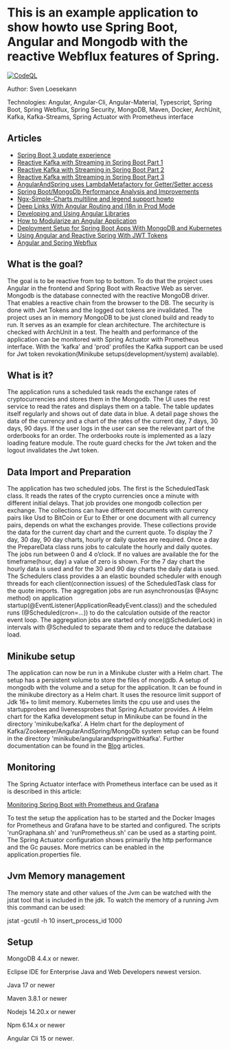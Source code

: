 # This is an example application to show howto use Spring Boot, Angular and Mongodb with the reactive Webflux features of Spring.

[![CodeQL](https://github.com/Angular2Guy/AngularAndSpring/actions/workflows/codeql-analysis.yml/badge.svg)](https://github.com/Angular2Guy/AngularAndSpring/actions/workflows/codeql-analysis.yml)

Author: Sven Loesekann

Technologies: Angular, Angular-Cli, Angular-Material, Typescript, Spring Boot, Spring Webflux, Spring Security,  MongoDB, Maven, Docker, ArchUnit, Kafka, Kafka-Streams, Spring Actuator with Prometheus interface

## Articles
* [Spring Boot 3 update experience](https://angular2guy.wordpress.com/2022/11/15/spring-boot-3-update-experience/)
* [Reactive Kafka with Streaming in Spring Boot Part 1](https://angular2guy.wordpress.com/2022/05/23/reactive-kafka-with-streaming-in-spring-boot-part-1/)
* [Reactive Kafka with Streaming in Spring Boot Part 2](https://angular2guy.wordpress.com/2022/06/09/reactive-kafka-with-streaming-in-spring-boot-part-2/)
* [Reactive Kafka with Streaming in Spring Boot Part 3](https://angular2guy.wordpress.com/2022/06/10/reactive-kafka-with-streaming-in-spring-boot-part-3/)
* [AngularAndSpring uses LambdaMetafactory for Getter/Setter access](https://angular2guy.wordpress.com/2022/05/12/angularandspring-uses-lambdametafactory-for-getter-setter-access/)
* [Spring Boot/MongoDb Performance Analysis and Improvements](https://angular2guy.wordpress.com/2022/02/15/spring-boot-mongodb-performance-analysis-and-improvements/)
* [Ngx-Simple-Charts multiline and legend support howto](https://angular2guy.wordpress.com/2021/10/02/ngx-simple-charts-multiline-and-legend-support-howto/)
* [Deep Links With Angular Routing and i18n in Prod Mode](https://angular2guy.wordpress.com/2021/07/31/deep-links-with-angular-routing-and-i18n-in-prod-mode/)
* [Developing and Using Angular Libraries](https://angular2guy.wordpress.com/2021/07/31/developing-and-using-angular-libraries/)
* [How to Modularize an Angular Application](https://angular2guy.wordpress.com/2022/04/16/how-to-modularize-an-angular-application/)
* [Deployment Setup for Spring Boot Apps With MongoDB and Kubernetes](https://dzone.com/articles/a-developmentdeployment-setup-for-an-angular-sprin)
* [Using Angular and Reactive Spring With JWT Tokens](https://dzone.com/articles/angular-and-reactive-spring-with-jwt-tokens)
* [Angular and Spring Webflux](https://dzone.com/articles/angular-and-spring-webflux)

## What is the goal?

The goal is to be reactive from top to bottom. To do that the project uses Angular in the frontend and Spring Boot with Reactive Web as server. Mongodb is the database connected with the reactive MongoDB driver. That enables a reactive chain from the browser to the DB. The security is done with Jwt Tokens and the logged out tokens are invalidated. The project uses an in memory MongoDB to be just cloned build and ready to run. It serves as an example for clean architecture. The architecture is checked with ArchUnit in a test. The health and performance of the application can be monitored with Spring Actuator with Prometheus interface. With the 'kafka' and 'prod' profiles the Kafka support can be used for Jwt token revokation(Minikube setups(development/system) available). 

## What is it?

The application runs a scheduled task reads the exchange rates of cryptocurrencies and stores them in the Mongodb. The UI uses the rest service to read the rates and displays them on a table. The table updates itself regularly and shows out of date data in blue. A detail page shows the data of the currency and a chart of the rates of the current day, 7 days, 30 days, 90 days. 
If the user logs in the user can see the relevant part of the orderbooks for an order. The orderbooks route is implemented as a lazy loading feature module. The route guard checks for the Jwt token and the logout invalidates the Jwt token. 

## Data Import and Preparation

The application has two scheduled jobs. The first is the ScheduledTask class. It reads the rates of the crypto currencies once a minute with different initial delays. That job provides one mongodb collection per exchange. The collections can have different documents with currency pairs like Usd to BitCoin or Eur to Ether or one document with all currency pairs, depends on what the exchanges provide. These collections provide the data for the current day chart and the current quote. To display the 7 day, 30 day, 90 day charts, hourly or daily quotes are required. Once a day the PrepareData class runs jobs to calculate the hourly and daily quotes. The jobs run between 0 and 4 o’clock. If no values are available the for the timeframe(hour, day) a value of zero is shown. For the 7 day chart the hourly data is used and for the 30 and 90 day charts the daily data is used. The Schedulers class provides a an elastic bounded scheduler with enough threads for each client(connection issues) of the ScheduledTask class for the quote imports. The aggregation jobs are run asynchronous(as @Async method) on application startup(@EventListener(ApplicationReadyEvent.class)) and the scheduled runs (@Scheduled(cron=...)) to do the calculation outside of the reactor event loop. The aggregation jobs are started only once(@SchedulerLock) in intervals with @Scheduled to separate them and to reduce the database load. 

## Minikube setup

The application can now be run in a Minikube cluster with a Helm chart. The setup has a persistent volume to store the files of mongodb. A setup of mongodb with the volume and a setup for the application. It can be found in the minikube directory as a Helm chart. It uses the resource limit support of Jdk 16+ to limit memory. Kubernetes limits the cpu use and uses the startupprobes and livenessprobes that Spring Actuator provides. A Helm chart for the Kafka development setup in Minikube can be found in the directory 'minikube/kafka'. A Helm chart for the deployment of Kafka/Zookeeper/AngularAndSpring/MongoDb system setup can be found in the directory 'minikube/angularandspringwithkafka'. Further documentation can be found in the [Blog](https://angular2guy.wordpress.com) articles. 

## Monitoring
The Spring Actuator interface with Prometheus interface can be used as it is described in this article: 

[Monitoring Spring Boot with Prometheus and Grafana](https://ordina-jworks.github.io/monitoring/2020/11/16/monitoring-spring-prometheus-grafana.html)

To test the setup the application has to be started and the Docker Images for Prometheus and Grafana have to be started and configured. The scripts 'runGraphana.sh' and 'runPrometheus.sh' can be used as a starting point.
The Spring Actuator configuration shows primarily the http performance and the Gc pauses. More metrics can be enabled in the application.properties file.

## Jvm Memory management

The memory state and other values of the Jvm can be watched with the jstat tool that is included in the jdk. To watch the memory of a running Jvm this command can be used:

jstat -gcutil -h 10 insert_process_id 1000

## Setup

MongoDB 4.4.x or newer.

Eclipse IDE for Enterprise Java and Web Developers newest version.

Java 17 or newer

Maven 3.8.1 or newer

Nodejs 14.20.x or newer

Npm 6.14.x or newer

Angular Cli 15 or newer.
